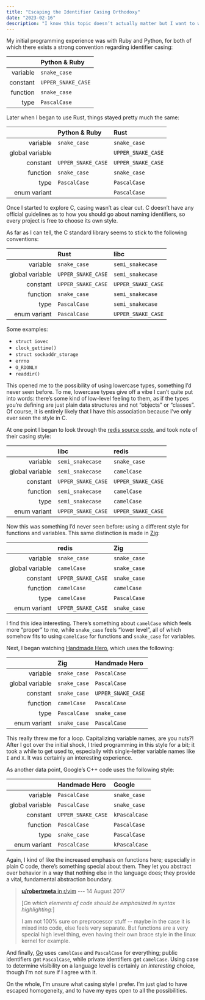 ```yaml
---
title: "Escaping the Identifier Casing Orthodoxy"
date: "2023-02-16"
description: "I know this topic doesn’t actually matter but I want to write about it anyway"
---
```


My initial programming experience
was with Ruby and Python,
for both of which there exists
a strong convention regarding identifier casing:

|          | Python & Ruby      |
| -------: | :----------------- |
| variable | `snake_case`       |
| constant | `UPPER_SNAKE_CASE` |
| function | `snake_case`       |
|     type | `PascalCase`       |

Later when I began to use Rust,
things stayed pretty much the same:

|                 | Python & Ruby      | Rust               |
| --------------: | :----------------- | :----------------- |
|        variable | `snake_case`       | `snake_case`       |
| global variable |                    | `UPPER_SNAKE_CASE` |
|        constant | `UPPER_SNAKE_CASE` | `UPPER_SNAKE_CASE` |
|        function | `snake_case`       | `snake_case`       |
|            type | `PascalCase`       | `PascalCase`       |
|    enum variant |                    | `PascalCase`       |

Once I started to explore C,
casing wasn’t as clear cut.
C doesn’t have any official guidelines
as to how you should go about naming identifiers,
so every project is free to choose its own style.

As far as I can tell,
the C standard library seems to stick to
the following conventions:

|                 | Rust               | libc               |
| --------------: | :----------------- | :----------------- |
|        variable | `snake_case`       | `semi_snakecase`   |
| global variable | `UPPER_SNAKE_CASE` | `semi_snakecase`   |
|        constant | `UPPER_SNAKE_CASE` | `UPPER_SNAKE_CASE` |
|        function | `snake_case`       | `semi_snakecase`   |
|            type | `PascalCase`       | `semi_snakecase`   |
|    enum variant | `PascalCase`       | `UPPER_SNAKE_CASE` |

Some examples:

- `struct iovec`
- `clock_gettime()`
- `struct sockaddr_storage`
- `errno`
- `O_RDONLY`
- `readdir()`

This opened me to the possibility
of using lowercase types,
something I’d never seen before.
To me, lowercase types give off a vibe
I can’t quite put into words:
there’s some kind of low-level feeling to them,
as if the types you’re defining
are just plain data structures
and not “objects” or “classes”.
Of course, it is entirely likely
that I have this association
because I’ve only ever seen the style in C.

At one point I began to look through
the [redis source code][redis],
and took note of their casing style:

|                 | libc               | redis              |
| --------------: | :----------------- | :----------------- |
|        variable | `semi_snakecase`   | `snake_case`       |
| global variable | `semi_snakecase`   | `camelCase`        |
|        constant | `UPPER_SNAKE_CASE` | `UPPER_SNAKE_CASE` |
|        function | `semi_snakecase`   | `camelCase`        |
|            type | `semi_snakecase`   | `camelCase`        |
|    enum variant | `UPPER_SNAKE_CASE` | `UPPER_SNAKE_CASE` |

Now this was something I’d never seen before:
using a different style for functions and variables.
This same distinction is made in [Zig]:

|                 | redis              | Zig          |
| --------------: | :----------------- | :----------- |
|        variable | `snake_case`       | `snake_case` |
| global variable | `camelCase`        | `snake_case` |
|        constant | `UPPER_SNAKE_CASE` | `snake_case` |
|        function | `camelCase`        | `camelCase`  |
|            type | `camelCase`        | `PascalCase` |
|    enum variant | `UPPER_SNAKE_CASE` | `snake_case` |

I find this idea interesting.
There’s something about `camelCase`
which feels more “proper” to me,
while `snake_case` feels “lower level”,
all of which somehow fits to using
`camelCase` for functions
and `snake_case` for variables.

Next, I began watching [Handmade Hero],
which uses the following:

|                 | Zig          | Handmade Hero      |
| --------------: | :----------- | :----------------- |
|        variable | `snake_case` | `PascalCase`       |
| global variable | `snake_case` | `PascalCase`       |
|        constant | `snake_case` | `UPPER_SNAKE_CASE` |
|        function | `camelCase`  | `PascalCase`       |
|            type | `PascalCase` | `snake_case`       |
|    enum variant | `snake_case` | `PascalCase`       |

This really threw me for a loop.
Capitalizing variable names, are you nuts?!
After I got over the initial shock,
I tried programming in this style for a bit;
it took a while to get used to,
especially with single-letter variable names
like `I` and `X`.
It was certainly an interesting experience.

As another data point,
Google’s C++ code uses the following style:

|                 | Handmade Hero      | Google        |
| --------------: | :----------------- | :------------ |
|        variable | `PascalCase`       | `snake_case`  |
| global variable | `PascalCase`       | `snake_case`  |
|        constant | `UPPER_SNAKE_CASE` | `kPascalCase` |
|        function | `PascalCase`       | `PascalCase`  |
|            type | `snake_case`       | `PascalCase`  |
|    enum variant | `PascalCase`       | `kPascalCase` |

Again, I kind of like
the increased emphasis on functions here;
especially in plain C code,
there’s something special about them.
They let you abstract over behavior in a way
that nothing else in the language does;
they provide a vital, fundamental abstraction boundary.

> [**u/robertmeta** in r/vim][robertmeta] --- 14 August 2017
>
> \[_On which elements of code should be emphasized
> in syntax highlighting:_\]
>
> I am not 100% sure on preprocessor stuff --
> maybe in the case it is mixed into code,
> else feels very separate.
> But functions are a very special high level thing,
> even having their own brace style in the linux kernel
> for example.

And finally, [Go] uses `camelCase` and `PascalCase` for everything;
public identifiers get `PascalCase`,
while private identifiers get `camelCase`.
Using case to determine visibility on a language level
is certainly an _interesting_ choice,
though I’m not sure if I agree with it.

On the whole, I’m unsure what casing style I prefer.
I’m just glad to have escaped homogeneity,
and to have my eyes open to all the possibilities.

[redis]: https://github.com/redis/redis
[zig]: https://ziglang.org
[handmade hero]: https://handmadehero.org
[robertmeta]: https://www.reddit.com/r/vim/comments/6tb492/comment/dlkrj9m/?context=3
[go]: https://go.dev

